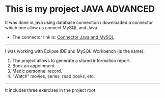 # This is my project JAVA ADVANCED
It was done in java using database connection
i downloaded a connector which one allow us connect MySQL and Java. 

- The connector link is: [Connector Java and MySQL](http://https://dev.mysql.com/downloads/windows/installer/5.6.html "Connector Java and MySQL")

------------



I was working with Eclipse IDE and MySQL Workbench (is the same).

1. The project allows to generate a stored information report.
1.  Book an appoinment.
1. Medic personnel record.
1. "Watch" movies, series, read books, etc.


------------

It includes three exercises in the project root
